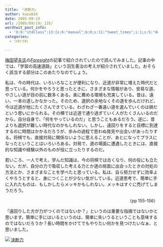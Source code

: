 ```yaml
---
title: 『決断力』
author: kazu634
date: 2005-09-19
url: /2005/09/19/_135/
wordtwit_post_info:
  - 'O:8:"stdClass":13:{s:6:"manual";b:0;s:11:"tweet_times";i:1;s:5:"delay";i:0;s:7:"enabled";i:1;s:10:"separation";s:2:"60";s:7:"version";s:3:"3.7";s:14:"tweet_template";b:0;s:6:"status";i:2;s:6:"result";a:0:{}s:13:"tweet_counter";i:2;s:13:"tweet_log_ids";a:1:{i:0;i:2057;}s:9:"hash_tags";a:0:{}s:8:"accounts";a:1:{i:0;s:7:"kazu634";}}'
categories:
  - つれづれ

---
```

<div class="section">
<p>
<a href="http://d.hatena.ne.jp/umedamochio/" onclick="__gaTracker('send', 'event', 'outbound-article', 'http://d.hatena.ne.jp/umedamochio/', '梅田望夫氏');" target="blank">梅田望夫氏</a>の<i><a href="http://www.shinchosha.co.jp/foresight/" onclick="__gaTracker('send', 'event', 'outbound-article', 'http://www.shinchosha.co.jp/foresight/', 'Foresight');" target="blank">Foresight</a></i>の記事で紹介されていたので読んでみました。記事の中では、「学習の高速道路」という羽生善治の考えが紹介されていました。おそらく該当する部分はこのあたりなのでしょう。
</p>
  
<p>
<blockquote>
</blockquote>
</p>
  
<p>
    私は、今の時代は、いろいろなことが便利になり、近道が非常に増えた時代だと思っている。何かをやろうと思ったときに、さまざまな情報があり、安易な道、やさしい道が目の前に数多くある。楽に薦める環境も充実している。昔は、遠い、一本の道しかなかった。そのため、選択の余地なくその道を歩んだけれど、今は近道が他にたくさんできている。わざわざ一番遠い道を選んでいくのは損だという思いにかられる。その横では近道で通り過ぎていく人がたくさんいるのだから。自分自身で、「何をやっているのだ」と思うこともあるだろう。逆に、昔よりも選択が難しい時代なのかもしれない。しかし、遠回りをすると目標に到達するのに時間はかかるだろうが、歩みの過程で思わぬ発見や出会いがあったりする。将棋でも、直接対局に関係ないように思えることが、あとになってプラスになったということはいろいろある。対局で、道の場面に遭遇したときには、直接的な知識や経験以外のものが役に立ったりするのだ。
</p></p> 
  
<p>
    若いころ、一人で考え、学んだ知識は、今の将棋では古くなり、何の役にも立たない。だが、自分の力で吸収した考える力とか道の局面に出会ったときの対処の方法とか、さまざまなことを学べたと思っている。私は、自ら努力せずに効率よくやろうとすると、身につくことが少ない気がしている。近道思考で、簡単に手に入れたものは、もしかしたらメッキかもしれない。メッキはすぐに禿げてしまうだろう。
</p></p> 
  
<p align="right">
    （pp 155-156）
</p></p> 
  
<p>
    「遠回りした方が力がつくのではないか？」というのは重要な指摘ではないかと思います。簡単に手にはいるというのは、簡単に失いうるということも意味するのではないだろうか？長い時間をかけてでもやりたい何かを見つけたいなぁ、と思いました。
</p>
  
<p>
<a href="https://www.amazon.co.jp/exec/obidos/redirect?tag=Lvdrfree-22%26link_code=xm2%26camp=2025%26creative=165953%26path=http://www.amazon.co.jp/gp/redirect.html%253fASIN=4047100080%2526tag=Lvdrfree-22%2526lcode=xm2%2526cID=2025%2526ccmID=165953%2526location=/o/ASIN/4047100080%25253FSubscriptionId=15JBHWP7TH9QYT1RMHG2" onclick="__gaTracker('send', 'event', 'outbound-article', 'https://www.amazon.co.jp/exec/obidos/redirect?tag=Lvdrfree-22%26link_code=xm2%26camp=2025%26creative=165953%26path=http://www.amazon.co.jp/gp/redirect.html%253fASIN=4047100080%2526tag=Lvdrfree-22%2526lcode=xm2%2526cID=2025%2526ccmID=165953%2526location=/o/ASIN/4047100080%25253FSubscriptionId=15JBHWP7TH9QYT1RMHG2', '');" target="_blank"><img align="left" src="http://images.amazon.com/images/P/4047100080.09._SCMZZZZZZZ_.jpg" border="0" /></a><a href="https://www.amazon.co.jp/exec/obidos/redirect?tag=Lvdrfree-22%26link_code=xm2%26camp=2025%26creative=165953%26path=http://www.amazon.co.jp/gp/redirect.html%253fASIN=4047100080%2526tag=Lvdrfree-22%2526lcode=xm2%2526cID=2025%2526ccmID=165953%2526location=/o/ASIN/4047100080%25253FSubscriptionId=15JBHWP7TH9QYT1RMHG2" onclick="__gaTracker('send', 'event', 'outbound-article', 'https://www.amazon.co.jp/exec/obidos/redirect?tag=Lvdrfree-22%26link_code=xm2%26camp=2025%26creative=165953%26path=http://www.amazon.co.jp/gp/redirect.html%253fASIN=4047100080%2526tag=Lvdrfree-22%2526lcode=xm2%2526cID=2025%2526ccmID=165953%2526location=/o/ASIN/4047100080%25253FSubscriptionId=15JBHWP7TH9QYT1RMHG2', '決断力');" target="_blank">決断力</a> </div>
